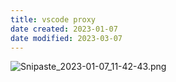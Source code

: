 ```yaml
---
title: vscode proxy
date created: 2023-01-07
date modified: 2023-03-07
---
```


![Snipaste_2023-01-07_11-42-43.png](https://img.oldwinter.top/202301071148869.png)
